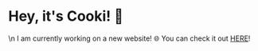 
# Hey, it's Cooki! 👋 #
\n
I am currently working on a new website! 🌐 You can check it out [HERE](https://cooki-studios.github.io)!
